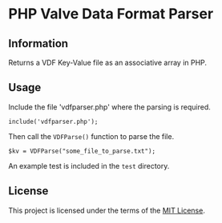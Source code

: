 PHP Valve Data Format Parser
============================

Information
-----------

Returns a VDF Key-Value file as an associative array in PHP.


Usage
-----

Include the file 'vdfparser.php' where the parsing is required.  

```
include('vdfparser.php');
```

Then call the `VDFParse()` function to parse the file.

```
$kv = VDFParse("some_file_to_parse.txt");
```

An example test is included in the `test` directory.

License
-------

This project is licensed under the terms of the [MIT License](http://opensource.org/licenses/MIT).
